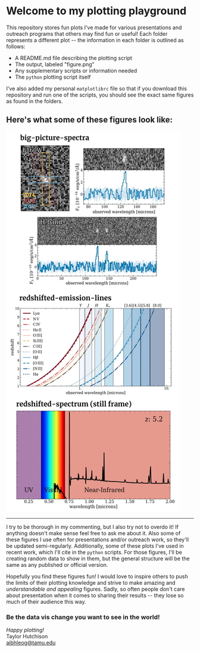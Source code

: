 # Welcome to my plotting playground
This repository stores fun plots I've made for various presentations and outreach programs that others may find fun or useful!  Each folder represents a different plot -- the information in each folder is outlined as follows:

- A README.md file describing the plotting script
- The output, labeled "figure.png"
- Any supplementary scripts or information needed
- The `python` plotting script itself

I've also added my personal `matplotlibrc` file so that if you download this repository and run one of the scripts, you should see the exact same figures as found in the folders.  
  

## Here's what some of these figures look like:
![visualization of some of the figures](plotting-playground.png)

-------------------------

I try to be thorough in my commenting, but I also try not to overdo it!  If anything doesn't make sense feel free to ask me about it. Also some of these figures I use often for presentations and/or outreach work, so they'll be updated semi-regularly. Additionally, some of these plots I've used in recent work, which I'll cite in the `python` scripts.  For those figures, I'll be creating random data to show in them, but the general structure will be the same as any published or official version.

Hopefully you find these figures fun!  I would love to inspire others to push the limits of their plotting knowledge and strive to make amazing and _understandable and appealing_ figures.  Sadly, so often people don't care about presentation when it comes to sharing their results -- they lose so much of their audience this way. 
### Be the data vis change you want to see in the world!

*Happy plotting!*  
Taylor Hutchison  
aibhleog@tamu.edu
